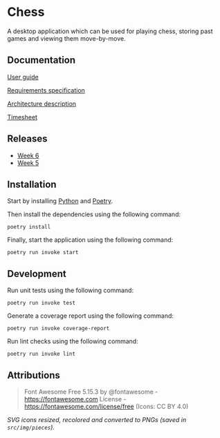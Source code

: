 # Chess

A desktop application which can be used for playing chess, storing past games and viewing them move-by-move.

## Documentation

[User guide](documentation/user-guide.md)

[Requirements specification](documentation/requirements_specification.md)

[Architecture description](documentation/architecture_description.md)

[Timesheet](documentation/timesheet.md)

## Releases
* [Week 6](../../releases/tag/viikko6)
* [Week 5](../../releases/tag/viikko5)

## Installation

Start by installing [Python](https://www.python.org/) and [Poetry](https://python-poetry.org/).

Then install the dependencies using the following command:

```console
poetry install
```

Finally, start the application using the following command:

```console
poetry run invoke start
```

## Development

Run unit tests using the following command:

```console
poetry run invoke test
```

Generate a coverage report using the following command:

```console
poetry run invoke coverage-report
```

Run lint checks using the following command:

```console
poetry run invoke lint
```

## Attributions

> Font Awesome Free 5.15.3 by @fontawesome - https://fontawesome.com License - https://fontawesome.com/license/free (Icons: CC BY 4.0)

_SVG icons resized, recolored and converted to PNGs (saved in `src/img/pieces`)._
